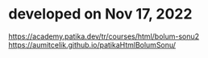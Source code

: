 # developed on Nov 17, 2022  
https://academy.patika.dev/tr/courses/html/bolum-sonu2  
https://aumitcelik.github.io/patikaHtmlBolumSonu/
